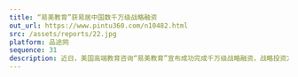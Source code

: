 ```yaml
---
title: “易美教育”获易居中国数千万级战略融资
out_url: https://www.pintu360.com/n10482.html
src: /assets/reports/22.jpg
platform: 品途网
sequence: 31
description: 近日，美国高端教育咨询“易美教育”宣布成功完成千万级战略融资，战略投资方是中国最大的房地产代理和咨询公司易居中国。
---
```

